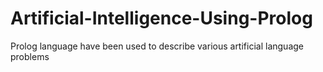 # Artificial-Intelligence-Using-Prolog
Prolog language have been used to describe various artificial language problems
